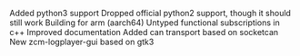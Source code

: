 Added python3 support
Dropped official python2 support, though it should still work
Building for arm (aarch64)
Untyped functional subscriptions in c++
Improved documentation
Added can transport based on socketcan
New zcm-logplayer-gui based on gtk3
